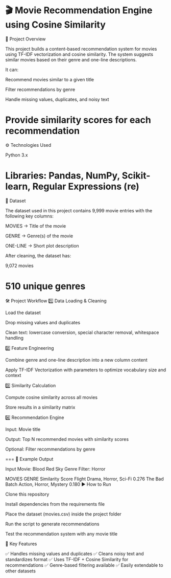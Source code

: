 🎬 Movie Recommendation Engine using Cosine Similarity
===
📌 Project Overview

This project builds a content-based recommendation system for movies using TF-IDF vectorization and cosine similarity.
The system suggests similar movies based on their genre and one-line descriptions.

It can:

Recommend movies similar to a given title

Filter recommendations by genre

Handle missing values, duplicates, and noisy text

Provide similarity scores for each recommendation
===
⚙️ Technologies Used

Python 3.x

Libraries: Pandas, NumPy, Scikit-learn, Regular Expressions (re)
===
📂 Dataset

The dataset used in this project contains 9,999 movie entries with the following key columns:

MOVIES → Title of the movie

GENRE → Genre(s) of the movie

ONE-LINE → Short plot description

After cleaning, the dataset has:

9,072 movies

510 unique genres  
===
🛠️ Project Workflow
1️⃣ Data Loading & Cleaning

Load the dataset

Drop missing values and duplicates

Clean text: lowercase conversion, special character removal, whitespace handling

2️⃣ Feature Engineering

Combine genre and one-line description into a new column content

Apply TF-IDF Vectorization with parameters to optimize vocabulary size and context

3️⃣ Similarity Calculation

Compute cosine similarity across all movies

Store results in a similarity matrix

4️⃣ Recommendation Engine

Input: Movie title

Output: Top N recommended movies with similarity scores

Optional: Filter recommendations by genre

===
🎯 Example Output

Input Movie: Blood Red Sky
Genre Filter: Horror

MOVIES	GENRE	Similarity Score
Flight	Drama, Horror, Sci-Fi	0.276
The Bad Batch	Action, Horror, Mystery	0.180
▶️ How to Run

Clone this repository

Install dependencies from the requirements file

Place the dataset (movies.csv) inside the project folder

Run the script to generate recommendations

Test the recommendation system with any movie title

📌 Key Features

✅ Handles missing values and duplicates
✅ Cleans noisy text and standardizes format
✅ Uses TF-IDF + Cosine Similarity for recommendations
✅ Genre-based filtering available
✅ Easily extendable to other datasets
